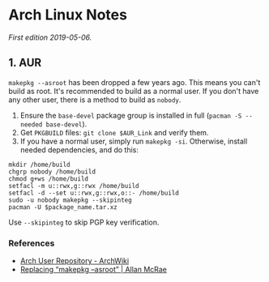 # Arch Linux Notes

*First edition 2019-05-06.*

## 1. AUR
`makepkg --asroot` has been dropped a few years ago. This means you can't build as root. It's recommended to build as a normal user. If you don't have any other user, there is a method to build as `nobody`.

1. Ensure the `base-devel` package group is installed in full (`pacman -S --needed base-devel`).
2. Get `PKGBUILD` files: `git clone $AUR_Link` and verify them.
3. If you have a normal user, simply run `makepkg -si`. Otherwise, install needed dependencies, and do this:
```shell
mkdir /home/build
chgrp nobody /home/build
chmod g+ws /home/build
setfacl -m u::rwx,g::rwx /home/build
setfacl -d --set u::rwx,g::rwx,o::- /home/build
sudo -u nobody makepkg --skipinteg
pacman -U $package_name.tar.xz
```
Use `--skipinteg` to skip PGP key verification.

### References
* [Arch User Repository - ArchWiki](https://wiki.archlinux.org/index.php/Arch_User_Repository)
* [Replacing “makepkg –asroot” | Allan McRae](http://allanmcrae.com/2015/01/replacing-makepkg-asroot/)